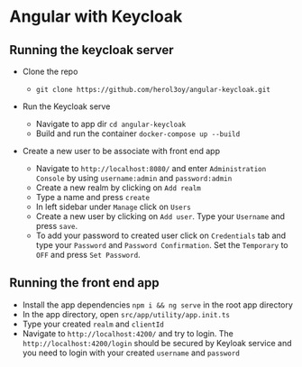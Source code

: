 # Angular with Keycloak
## Running the keycloak server
- Clone the repo
  - `git clone https://github.com/herol3oy/angular-keycloak.git`
  

- Run the Keycloak serve 
  - Navigate to app dir `cd angular-keycloak`
  - Build and run the container `docker-compose up --build`
  

- Create a new user to be associate with front end app
  - Navigate to `http://localhost:8080/` and enter `Administration Console` by using `username:admin` and `password:admin`
  - Create a new realm by clicking on `Add realm`
  - Type a name and press `create`
  - In left sidebar under `Manage` click on `Users`
  - Create a new user by clicking on `Add user`. Type your `Username` and press `save`.
  - To add your password to created user click on `Credentials` tab and type your `Password` and `Password Confirmation`. Set the `Temporary` to `OFF` and press `Set Password`.
  

## Running the front end app
- Install the app dependencies `npm i && ng serve` in the root app directory
- In the app directory, open `src/app/utility/app.init.ts`
- Type your created `realm` and `clientId`
- Navigate to `http://localhost:4200/` and try to login. The `http://localhost:4200/login` should be secured by Keyloak service and you need to login with your created `username` and `password`

